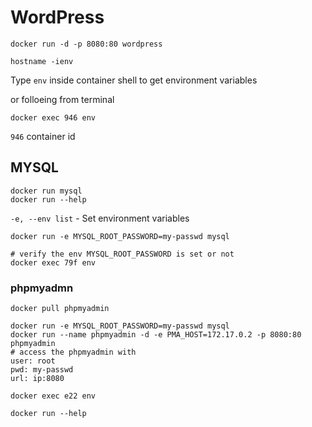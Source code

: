 # WordPress
```
docker run -d -p 8080:80 wordpress

hostname -ienv

```
Type `env` inside container shell to get environment variables

or folloeing from terminal
```
docker exec 946 env
```
`946` container id

## MYSQL
```
docker run mysql
docker run --help
```
  `-e, --env list` -   Set environment variables

```
docker run -e MYSQL_ROOT_PASSWORD=my-passwd mysql

# verify the env MYSQL_ROOT_PASSWORD is set or not
docker exec 79f env
```

### phpmyadmn
```
docker pull phpmyadmin

docker run -e MYSQL_ROOT_PASSWORD=my-passwd mysql
docker run --name phpmyadmin -d -e PMA_HOST=172.17.0.2 -p 8080:80 phpmyadmin
# access the phpmyadmin with
user: root
pwd: my-passwd
url: ip:8080

docker exec e22 env
```
`docker run --help`    
